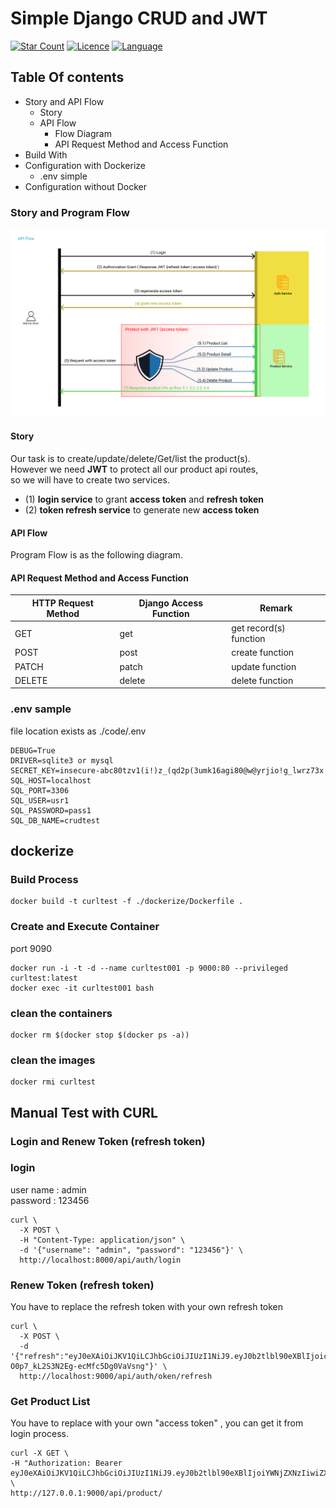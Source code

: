 <div id="top"></div> 

# Simple Django CRUD and JWT
[![Star Count](https://img.shields.io/badge/dynamic/json?color=brightgreen&label=Star&query=stargazers_count&url=https%3A%2F%2Fapi.github.com%2Frepos%2Fhelloakn%2Fdjango-crud-and-jwt)](https://github.com/helloakn/django-crud-and-jwt) [![Licence](https://img.shields.io/badge/dynamic/json?color=informational&label=LICENCE&query=license.name&url=https%3A%2F%2Fapi.github.com%2Frepos%2Fhelloakn%2FVehicleTrackingSystem-FullStack)](https://github.com/helloakn/django-crud-and-jwt) [![Language](https://img.shields.io/badge/dynamic/json?color=blueviolet&label=Language&query=language&url=https%3A%2F%2Fapi.github.com%2Frepos%2Fhelloakn%2Fdjango-crud-and-jwt)](https://github.com/helloakn/VehicleTrackingSystem-FullStack) 

## Table Of contents
- Story and API Flow 
  - Story
  - API Flow  
    - Flow Diagram
    - API Request Method and Access Function 
- Build With
- Configuration with Dockerize
  - .env simple 
- Configuration without Docker

### Story and Program Flow
![alt text](resource/apiflow.png)
#### Story
Our task is to create/update/delete/Get/list the product(s).  
However we need **JWT** to protect all our product api routes,  
so we will have to create two services.  
- (1) **login service** to grant **access token** and **refresh token**  
- (2) **token refresh service** to generate new **access token** 
#### API Flow
Program Flow is as the following diagram.
#### API Request Method and Access Function  
HTTP Request Method | Django Access Function | Remark
--- | ---  | ---
GET | get | get record(s) function
POST | post | create function
PATCH | patch | update function
DELETE | delete | delete function

### .env sample
file location exists as ./code/.env
```
DEBUG=True
DRIVER=sqlite3 or mysql
SECRET_KEY=insecure-abc80tzv1(i!)z_(qd2p(3umk16agi80@w@yrjio!g_lwrz73x
SQL_HOST=localhost
SQL_PORT=3306
SQL_USER=usr1
SQL_PASSWORD=pass1
SQL_DB_NAME=crudtest
```

## dockerize
### Build Process
```shell
docker build -t curltest -f ./dockerize/Dockerfile .
```
### Create and Execute Container
port 9090
```shell
docker run -i -t -d --name curltest001 -p 9000:80 --privileged curltest:latest
docker exec -it curltest001 bash
```
### clean the containers
```shell
docker rm $(docker stop $(docker ps -a))
```
### clean the images
```shell
docker rmi curltest
```


## Manual Test with CURL
### Login and Renew Token (refresh token)
### login
user name : admin  
password : 123456  

```shell
curl \
  -X POST \
  -H "Content-Type: application/json" \
  -d '{"username": "admin", "password": "123456"}' \
  http://localhost:8000/api/auth/login
```
### Renew Token (refresh token)
You have to replace the refresh token with your own refresh token
```shell
curl \
  -X POST \
  -d '{"refresh":"eyJ0eXAiOiJKV1QiLCJhbGciOiJIUzI1NiJ9.eyJ0b2tlbl90eXBlIjoicmVmcmVzaCIsImV4cCI6MTY1MDk4MzY0NywiaWF0IjoxNjUwODk3MjQ3LCJqdGkiOiIyMmY0NThmMTA4YWE0NjEzOTEwYjA4ZWIxODRhMzdhMCIsInVzZXJfaWQiOjF9.S1_5PJVJERCx-O0p7_kL2S3N2Eg-ecMfc5Dg0VaVsng"}' \
  http://localhost:9000/api/auth/oken/refresh
```

### Get Product List
You have to replace with your own "access token" , you can get it from login process.
```shell
curl -X GET \
-H "Authorization: Bearer eyJ0eXAiOiJKV1QiLCJhbGciOiJIUzI1NiJ9.eyJ0b2tlbl90eXBlIjoiYWNjZXNzIiwiZXhwIjoxNjUwODk4MzgwLCJpYXQiOjE2NTA4OTgwODAsImp0aSI6IjNiMzBkZjc1OGEwMTQ4YjNiZGRlYTc3YzYwYzJkZDc2IiwidXNlcl9pZCI6MX0.5VBwMa0DptAB_7WyRjy4fE7FLgTJv_tDYcloT3_BIzM" \
http://127.0.0.1:9000/api/product/
```
